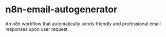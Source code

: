 # n8n-email-autogenerator
An n8n workflow that automatically sends friendly and professional email responses upon user request.
